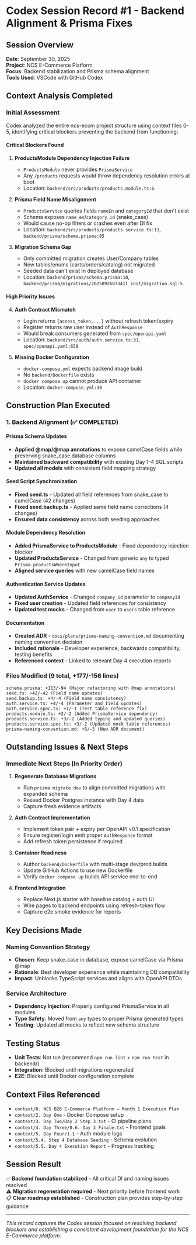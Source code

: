 # Codex Session Record #1 - Backend Alignment & Prisma Fixes

## Session Overview
**Date**: September 30, 2025  
**Project**: NCS E-Commerce Platform  
**Focus**: Backend stabilization and Prisma schema alignment  
**Tools Used**: VSCode with GitHub Codex  

## Context Analysis Completed

### Initial Assessment
Codex analyzed the entire ncs-ecom project structure using context files 0-5, identifying critical blockers preventing the backend from functioning:

#### Critical Blockers Found
1. **ProductsModule Dependency Injection Failure**
   - `ProductsModule` never provides `PrismaService`
   - Any `/products` requests would throw dependency resolution errors at boot
   - Location: `backend/src/products/products.module.ts:6`

2. **Prisma Field Name Misalignment**  
   - `ProductsService` queries fields `nameEn` and `categoryId` that don't exist
   - Schema exposes `name_en`/`category_id` (snake_case)
   - Would cause no-op filters or crashes even after DI fix
   - Location: `backend/src/products/products.service.ts:13`, `backend/prisma/schema.prisma:85`

3. **Migration Schema Gap**
   - Only committed migration creates User/Company tables
   - New tables/enums (carts/orders/catalog) not migrated
   - Seeded data can't exist in deployed database
   - Location: `backend/prisma/schema.prisma:10`, `backend/prisma/migrations/20250926073411_init/migration.sql:5`

#### High Priority Issues
4. **Auth Contract Mismatch**
   - Login returns `{access_token,...}` without refresh token/expiry
   - Register returns raw user instead of `AuthResponse`  
   - Would break consumers generated from `spec/openapi.yaml`
   - Location: `backend/src/auth/auth.service.ts:31`, `spec/openapi.yaml:659`

5. **Missing Docker Configuration**
   - `docker-compose.yml` expects backend image build
   - No `backend/Dockerfile` exists
   - `docker compose up` cannot produce API container
   - Location: `docker-compose.yml:30`

## Construction Plan Executed

### 1. Backend Alignment (✅ COMPLETED)

#### Prisma Schema Updates
- **Applied @map/@map annotations** to expose camelCase fields while preserving snake_case database columns
- **Maintained backward compatibility** with existing Day 1-4 SQL scripts
- **Updated all models** with consistent field mapping strategy

#### Seed Script Synchronization  
- **Fixed seed.ts** - Updated all field references from snake_case to camelCase (42 changes)
- **Fixed seed.backup.ts** - Applied same field name corrections (4 changes)
- **Ensured data consistency** across both seeding approaches

#### Module Dependency Resolution
- **Added PrismaService to ProductsModule** - Fixed dependency injection blocker
- **Updated ProductsService** - Changed from generic `any` to typed `Prisma.productsWhereInput`
- **Aligned service queries** with new camelCase field names

#### Authentication Service Updates
- **Updated AuthService** - Changed `company_id` parameter to `companyId` 
- **Fixed user creation** - Updated field references for consistency
- **Updated test mocks** - Changed from `user` to `users` table reference

#### Documentation
- **Created ADR** - `docs/plans/prisma-naming-convention.md` documenting naming convention decision
- **Included rationale** - Developer experience, backwards compatibility, testing benefits
- **Referenced context** - Linked to relevant Day 4 execution reports

### Files Modified (9 total, +177/-156 lines)
```
schema.prisma: +113/-94 (Major refactoring with @map annotations)
seed.ts: +42/-42 (Field name updates)
seed.backup.ts: +4/-4 (Field name consistency)
auth.service.ts: +4/-4 (Parameter and field updates)
auth.service.spec.ts: +1/-1 (Test table reference fix)
products.module.ts: +2/-2 (Added PrismaService dependency)
products.service.ts: +3/-2 (Added typing and updated queries)
products.service.spec.ts: +3/-2 (Updated mock table references)
prisma-naming-convention.md: +5/-5 (New ADR document)
```

## Outstanding Issues & Next Steps

### Immediate Next Steps (In Priority Order)
1. **Regenerate Database Migrations**
   - Run `prisma migrate dev` to align committed migrations with expanded schema
   - Reseed Docker Postgres instance with Day 4 data
   - Capture fresh evidence artifacts

2. **Auth Contract Implementation**  
   - Implement token pair + expiry per OpenAPI v0.1 specification
   - Ensure register/login emit proper `AuthResponse` format
   - Add refresh token persistence if required

3. **Container Readiness**
   - Author `backend/Dockerfile` with multi-stage dev/prod builds  
   - Update GitHub Actions to use new Dockerfile
   - Verify `docker compose up` builds API service end-to-end

4. **Frontend Integration**
   - Replace Next.js starter with baseline catalog + auth UI
   - Wire pages to backend endpoints using refresh-token flow
   - Capture e2e smoke evidence for reports

## Key Decisions Made

### Naming Convention Strategy
- **Chosen**: Keep snake_case in database, expose camelCase via Prisma @map
- **Rationale**: Best developer experience while maintaining DB compatibility
- **Impact**: Unblocks TypeScript services and aligns with OpenAPI DTOs

### Service Architecture  
- **Dependency Injection**: Properly configured PrismaService in all modules
- **Type Safety**: Moved from `any` types to proper Prisma generated types
- **Testing**: Updated all mocks to reflect new schema structure

## Testing Status
- **Unit Tests**: Not run (recommend `npm run lint` + `npm run test` in backend/)
- **Integration**: Blocked until migrations regenerated
- **E2E**: Blocked until Docker configuration complete

## Context Files Referenced
- `context/0. NCS B2B E-Commerce Platform – Month 1 Execution Plan`
- `context/2. Day One` - Docker Compose setup
- `context/3. Day Two/Day 2 Step 3.txt` - CI pipeline plans  
- `context/4. Day Three/0.6. Day 3 Finale.txt` - Frontend goals
- `context/5. Day Four/1.1` - Auth module logs
- `context/5.4. Step 4 Database Seeding` - Schema evolution
- `context/5.5. Day 4 Execution Report` - Progress tracking

## Session Result
✅ **Backend foundation stabilized** - All critical DI and naming issues resolved  
⚠️ **Migration regeneration required** - Next priority before frontend work  
📋 **Clear roadmap established** - Construction plan provides step-by-step guidance

---
*This record captures the Codex session focused on resolving backend blockers and establishing a consistent development foundation for the NCS E-Commerce platform.*